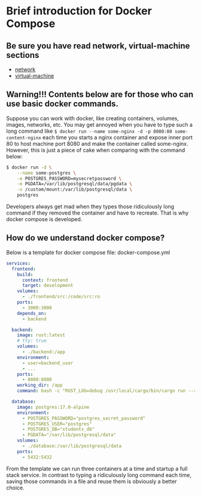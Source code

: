 # Brief introduction for Docker Compose

## Be sure you have read network, virtual-machine sections
- [network](../network/introduction.md)
- [virtual-machine](../virtual-machine/introduction.md)

## Warning!!! Contents below are for those who can use basic docker commands.
Suppose you can work with docker, like creating containers, volumes, images, networks, etc. You may get annoyed when you have to type such a long command like `$ docker run --name some-nginx -d -p 8080:80 some-content-nginx` each time you starts a nginx container and expose inner port 80 to host machine port 8080 and make the container called some-nginx. However, this is just a piece of cake when comparing with the command below:
``` bash
$ docker run -d \
	--name some-postgres \
	-e POSTGRES_PASSWORD=mysecretpassword \
	-e PGDATA=/var/lib/postgresql/data/pgdata \
	-v /custom/mount:/var/lib/postgresql/data \
	postgres

```

Developers always get mad when they types those ridiculously long command if they removed the container and have to recreate. That is why docker compose is developed.

## How do we understand docker compose?
Below is a template for docker compose file: docker-compose.yml
``` yaml
services:
  frontend:
    build:
      context: frontend
      target: development
    volumes:
      - ./frontend/src:/code/src:ro
    ports:
      - 3000:3000
    depends_on:
      - backend

  backend:
    image: rust:latest
    # tty: true
    volumes:
      - ./backend:/app
    environment:
      - user=backend_user
      - ...
    ports:
      - 8080:8080
    working_dir: /app
    command: bash -c "RUST_LOG=debug /usr/local/cargo/bin/cargo run --release"

  database:
    image: postgres:17.0-alpine
    environment:
      - POSTGRES_PASSWORD="postgres_secret_password"
      - POSTGRES_USER="postgres"
      - POSTGRES_DB="students_db"
      - PGDATA="/var/lib/postgresql/data"
    volumes:
      - ./database:/var/lib/postgresql/data
    ports:
      - 5432:5432
```
From the template we can run three containers at a time and startup a full stack service. In contrast to typing a ridiculously long command each time, saving those commands in a file and reuse them is obviously a better choice.